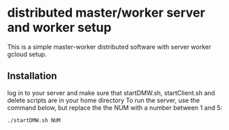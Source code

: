 # distributed master/worker server and worker setup
This is a simple master-worker distributed software with server worker gcloud setup.
## Installation
log in to your server and make sure that startDMW.sh, startClient.sh and delete scripts are in your home directory
To run the server, use the command below, but replace the the NUM with a number between 1 and 5:
```
./startDMW.sh NUM
```
